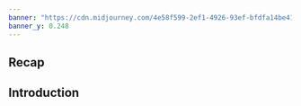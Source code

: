 ```yaml
---
banner: "https://cdn.midjourney.com/4e58f599-2ef1-4926-93ef-bfdfa14be419/0_2.png"
banner_y: 0.248
---
```

## Recap

## Introduction

